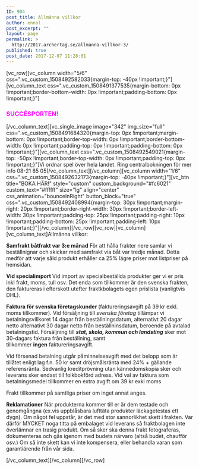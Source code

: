 ```yaml
---
ID: 904
post_title: Allmänna villkor
author: ennol
post_excerpt: ""
layout: page
permalink: >
  http://2017.archertag.se/allmanna-villkor-3/
published: true
post_date: 2017-12-07 11:28:01
---
```

[vc_row][vc_column width="5/6" css=".vc_custom_1508492582033{margin-top: -40px !important;}"][vc_column_text css=".vc_custom_1508491377535{margin-bottom: 0px !important;border-bottom-width: 0px !important;padding-bottom: 0px !important;}"]
<h3><span style="color: #ff00ff"><strong>SUCCÉSPORTEN!</strong></span></h3>
[/vc_column_text][vc_single_image image="342" img_size="full" css=".vc_custom_1508491684320{margin-top: 0px !important;margin-bottom: 0px !important;border-top-width: 0px !important;border-bottom-width: 0px !important;padding-top: 0px !important;padding-bottom: 0px !important;}"][vc_column_text css=".vc_custom_1508492549021{margin-top: -50px !important;border-top-width: 0px !important;padding-top: 0px !important;}"]Vi ordnar spel över hela landet. Ring centralbokningen för mer info 08-21 85 05[/vc_column_text][/vc_column][vc_column width="1/6" css=".vc_custom_1508492632173{margin-top: -40px !important;}"][vc_btn title="BOKA HÄR!" style="custom" custom_background="#fc6021" custom_text="#ffffff" size="lg" align="center" css_animation="bounceInRight" button_block="true" css=".vc_custom_1508492408994{margin-top: 30px !important;margin-right: 20px !important;border-right-width: 30px !important;border-left-width: 30px !important;padding-top: 25px !important;padding-right: 10px !important;padding-bottom: 25px !important;padding-left: 10px !important;}"][/vc_column][/vc_row][vc_row][vc_column][vc_column_text]Allmänna villkor:

<strong>Samfrakt båtfrakt var 3:e månad</strong>
För att hålla frakter nere samlar vi beställnignar och skickar med samfrakt via båt var tredje månad. Detta medför att varje såld produkt erhåller ca 25% lägre priser mot listpriser på hemsidan.

<strong>Vid specialimport
</strong>Vid import av specialbeställda produkter ger vi er pris inkl frakt, moms, tull osv. Det enda som tillkommer är den svenska frakten, den faktureras i efterskott utefter fraktkbolagets egen prislista (vanligtvis DHL).

<strong>Faktura för svenska företagskunder
</strong>(faktureringsavgift på 39 kr exkl. moms tillkommer).
Vid försäljning till <em>svenska företag</em> tillämpar vi betalningsvillkoret 14 dagar från beställningsdatum, alternativt 20 dagar netto alternativt 30 dagar netto från beställninsdatum, beroende på avtalad betalningstid.
Försäljning till <em><strong>stat, skola, kommun och landsting</strong></em> sker mot 30-dagars faktura från beställning, samt tillkommer <strong>ingen</strong> faktureringsavgift.

Vid försenad betalning utgår påminnelseavgift med det belopp som är tillåtet enligt lag f.n. 50 kr samt dröjsmålsränta med 24% + gällande referensränta. Sedvanlig kreditprövning utan kännedomskopia sker och leverans sker endast till folkbokförd adress. Vid val av faktura som betalningsmedel tillkommer en extra avgift om 39 kr exkl moms

Frakt tillkommer på samtliga priser om inget annat anges.

<strong>Reklamationer</strong>
När produkterna kommer till er är dem testade och genomgångna (ex.vis uppblåsbara lufttäta produkter läckagetestas ett dygn).
Om något fel uppstår, är det med stor sannorlikhet skett i frakten. Var därför MYCKET noga titta på embalaget vid leverans så fraktbolagen inte överlämnar en trasig produkt.
Om så sker ska denna frakt fotograferas, dokumenteras och gås igenom med budets närvaro (altså budet, chaufför osv.)
Om så inte skett kan vi inte kompensera, eller behandla varan som garantiärende från vår sida.

[/vc_column_text][/vc_column][/vc_row]